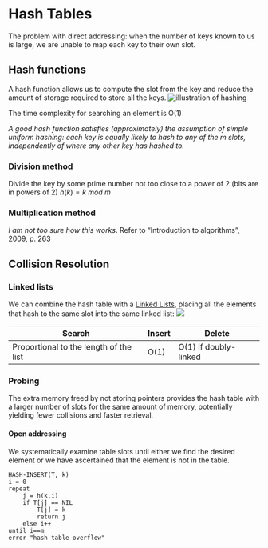 # Hash Tables
The problem with direct addressing: when the number of keys known to us is large, we are unable to map each key to their own slot.

## Hash functions
A hash function allows us to compute the slot from the key and reduce the amount of storage required to store all the keys.
![illustration of hashing](https://i.imgur.com/b99dAuw.png)

The time complexity for searching an element is O(1)

_A good hash function satisfies (approximately) the assumption of simple uniform hashing: each key is equally likely to hash to any of the m slots, independently of where any other key has hashed to._

### Division method
Divide the key by some prime number not too close to a power of 2 (bits are in powers of 2)
$h(k)=k\ mod\ m$
### Multiplication method
_I am not too sure how this works_. Refer to “Introduction to algorithms”, 2009, p. 263

## Collision Resolution
### Linked lists
We can combine the hash table with a [Linked Lists](Linked%20Lists), placing all the elements that hash to the same slot into the same linked list:
![](https://i.imgur.com/9PRrarD.png)

| Search                                 | Insert | Delete |
| -------------------------------------- | ------ | ------ |
| Proportional to the length of the list | O(1)   | O(1) if doubly-linked       |
### Probing
The extra memory freed by not storing pointers provides the hash table with a larger number of slots for the same amount of memory, potentially yielding fewer collisions and faster retrieval.
#### Open addressing
We systematically examine table slots until either we find the desired element or we have ascertained that the element is not in the table.
```
HASH-INSERT(T, k) 
i = 0
repeat
	j = h(k,i)
	if T[j] == NIL
		T[j] = k
		return j
	else i++
until i==m
error "hash table overflow"
```